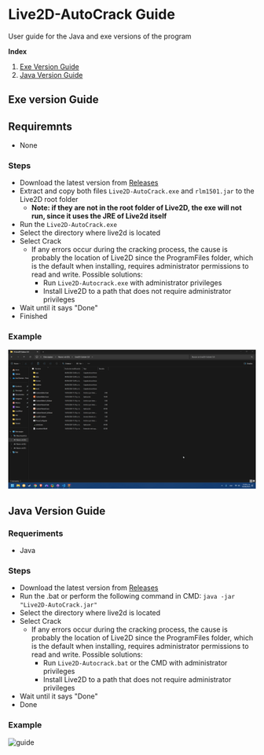 # Live2D-AutoCrack Guide


User guide for the Java and exe versions of the program

**Index**
1. [Exe Version Guide](#exeGuide)
2. [Java Version Guide](#javaGuide)

<div id='exeGuide' />

## Exe version Guide
## Requiremnts
* None
### Steps
* Download the latest version from [Releases](https://github.com/Mecogumi/Live2D-Crack/releases)
* Extract and copy both files `Live2D-AutoCrack.exe` and `rlm1501.jar` to the Live2D root folder 
   * **Note: if they are not in the root folder of Live2D, the exe will not run, since it uses the JRE of Live2d itself**
* Run the `Live2D-AutoCrack.exe`
* Select the directory where live2d is located
* Select Crack
    * If any errors occur during the cracking process, the cause is probably the location of Live2D since the ProgramFiles folder, which is the default when installing, requires administrator permissions to read and write. Possible solutions:
        * Run `Live2D-Autocrack.exe` with administrator privileges
        * Install Live2D to a path that does not require administrator privileges
* Wait until it says "Done"
* Finished

### Example
![guide](example/guideEXE.gif)


<div id='javaGuide' />

## Java Version Guide
### Requeriments
 * Java

### Steps
 * Download the latest version from [Releases](https://github.com/Mecogumi/Live2D-Crack/releases)
 * Run the .bat or perform the following command in CMD: `java -jar "Live2D-AutoCrack.jar"`
 * Select the directory where live2d is located
 * Select Crack
    * If any errors occur during the cracking process, the cause is probably the location of Live2D since the ProgramFiles folder, which is the default when installing, requires administrator permissions to read and write. Possible solutions:
        * Run `Live2D-Autocrack.bat` or the CMD with administrator privileges
        * Install Live2D to a path that does not require administrator privileges
 * Wait until it says "Done"
 * Done

### Example
![guide](example/guideJAR.gif)
